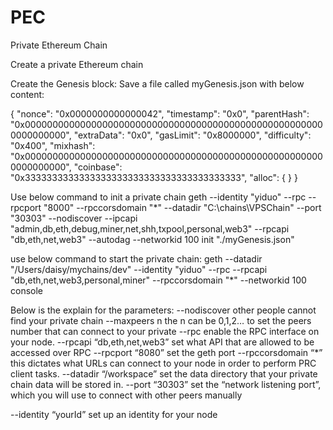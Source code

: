 # PEC
Private Ethereum Chain

Create a private Ethereum chain

Create the Genesis block:
	Save a file called myGenesis.json with below content:
		
{
    "nonce": "0x0000000000000042",
    "timestamp": "0x0",
    "parentHash": "0x0000000000000000000000000000000000000000000000000000000000000000",
    "extraData": "0x0",
    "gasLimit": "0x8000000",
    "difficulty": "0x400",
    "mixhash": "0x0000000000000000000000000000000000000000000000000000000000000000",
    "coinbase": "0x3333333333333333333333333333333333333333",
    "alloc": {
    }
}


Use below command to init a private chain
geth --identity "yiduo" --rpc --rpcport "8000" --rpccorsdomain "*" --datadir "C:\chains\VPSChain" --port "30303" --nodiscover --ipcapi "admin,db,eth,debug,miner,net,shh,txpool,personal,web3" --rpcapi "db,eth,net,web3" --autodag --networkid 100 init "./myGenesis.json"

use below command to start the private chain:
geth --datadir "/Users/daisy/mychains/dev" --identity "yiduo" --rpc --rpcapi "db,eth,net,web3,personal,miner" --rpccorsdomain "*" --networkid 100 console

Below is the explain for the parameters:
--nodiscover other people cannot find your private chain 
--maxpeers n  the n can be 0,1,2… to set the peers number that can connect to your private
--rpc enable the RPC interface on your node.
--rpcapi “db,eth,net,web3”  set what API that are allowed to be accessed over RPC
--rpcport  “8080” set the geth port
--rpccorsdomain “*” this dictates what URLs can connect to your node in order to perform PRC client tasks.
--datadir “/workspace”  set the data directory that your private chain data will be stored in.
--port “30303”  set the “network listening port”, which you will use to connect with other peers manually

--identity  “yourId” set up an identity for your node
